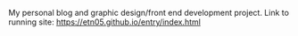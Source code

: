 My personal blog and graphic design/front end development project. Link to running site: https://etn05.github.io/entry/index.html
